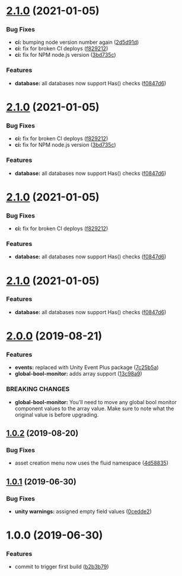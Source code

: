 # [2.1.0](https://github.com/ashblue/fluid-database/compare/v2.0.0...v2.1.0) (2021-01-05)


### Bug Fixes

* **ci:** bumping node version number again ([2d5d91d](https://github.com/ashblue/fluid-database/commit/2d5d91d))
* **ci:** fix for broken CI deploys ([f829212](https://github.com/ashblue/fluid-database/commit/f829212))
* **ci:** fix for NPM node.js version ([3bd735c](https://github.com/ashblue/fluid-database/commit/3bd735c))


### Features

* **database:** all databases now support Has() checks ([f0847d6](https://github.com/ashblue/fluid-database/commit/f0847d6))

# [2.1.0](https://github.com/ashblue/fluid-database/compare/v2.0.0...v2.1.0) (2021-01-05)


### Bug Fixes

* **ci:** fix for broken CI deploys ([f829212](https://github.com/ashblue/fluid-database/commit/f829212))
* **ci:** fix for NPM node.js version ([3bd735c](https://github.com/ashblue/fluid-database/commit/3bd735c))


### Features

* **database:** all databases now support Has() checks ([f0847d6](https://github.com/ashblue/fluid-database/commit/f0847d6))

# [2.1.0](https://github.com/ashblue/fluid-database/compare/v2.0.0...v2.1.0) (2021-01-05)


### Bug Fixes

* **ci:** fix for broken CI deploys ([f829212](https://github.com/ashblue/fluid-database/commit/f829212))


### Features

* **database:** all databases now support Has() checks ([f0847d6](https://github.com/ashblue/fluid-database/commit/f0847d6))

# [2.1.0](https://github.com/ashblue/fluid-database/compare/v2.0.0...v2.1.0) (2021-01-05)


### Features

* **database:** all databases now support Has() checks ([f0847d6](https://github.com/ashblue/fluid-database/commit/f0847d6))

# [2.0.0](https://github.com/ashblue/fluid-database/compare/v1.0.2...v2.0.0) (2019-08-21)


### Features

* **events:** replaced with Unity Event Plus package ([7c25b5a](https://github.com/ashblue/fluid-database/commit/7c25b5a))
* **global-bool-monitor:** adds array support ([13c98a9](https://github.com/ashblue/fluid-database/commit/13c98a9))


### BREAKING CHANGES

* **global-bool-monitor:** You'll need to move any global bool monitor component values to the array value.
Make sure to note what the original value is before upgrading.

## [1.0.2](https://github.com/ashblue/fluid-database/compare/v1.0.1...v1.0.2) (2019-08-20)


### Bug Fixes

* asset creation menu now uses the fluid namespace ([4d58835](https://github.com/ashblue/fluid-database/commit/4d58835))

## [1.0.1](https://github.com/ashblue/fluid-database/compare/v1.0.0...v1.0.1) (2019-06-30)


### Bug Fixes

* **unity warnings:** assigned empty field values ([0cedde2](https://github.com/ashblue/fluid-database/commit/0cedde2))

# 1.0.0 (2019-06-30)


### Features

* commit to trigger first build ([b2b3b79](https://github.com/ashblue/fluid-database/commit/b2b3b79))
